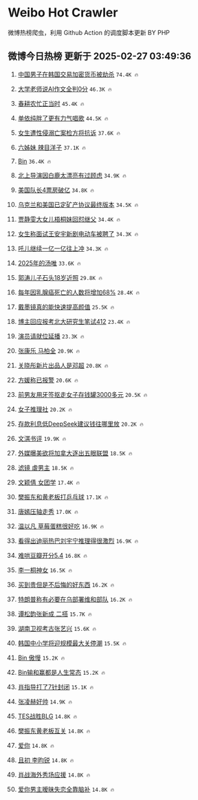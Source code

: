 # Weibo Hot Crawler 



微博热榜爬虫，利用 Github Action 的调度脚本更新 BY PHP 


## 微博今日热榜 更新于 2025-02-27 03:49:36 
1. [中国男子在韩国交易加密货币被劫杀](https://s.weibo.com/weibo?q=%23%E4%B8%AD%E5%9B%BD%E7%94%B7%E5%AD%90%E5%9C%A8%E9%9F%A9%E5%9B%BD%E4%BA%A4%E6%98%93%E5%8A%A0%E5%AF%86%E8%B4%A7%E5%B8%81%E8%A2%AB%E5%8A%AB%E6%9D%80%23&t=31&band_rank=1&Refer=top) `74.4K 🔥` 

1. [大学老师说AI作文全判0分](https://s.weibo.com/weibo?q=%23%E5%A4%A7%E5%AD%A6%E8%80%81%E5%B8%88%E8%AF%B4AI%E4%BD%9C%E6%96%87%E5%85%A8%E5%88%A40%E5%88%86%23&t=31&band_rank=2&Refer=top) `46.3K 🔥` 

1. [春耕农忙正当时](https://s.weibo.com/weibo?q=%23%E6%98%A5%E8%80%95%E5%86%9C%E5%BF%99%E6%AD%A3%E5%BD%93%E6%97%B6%23&t=31&band_rank=3&Refer=top) `45.4K 🔥` 

1. [单依纯胖了更有力气唱歌](https://s.weibo.com/weibo?q=%E5%8D%95%E4%BE%9D%E7%BA%AF%E8%83%96%E4%BA%86%E6%9B%B4%E6%9C%89%E5%8A%9B%E6%B0%94%E5%94%B1%E6%AD%8C&t=31&band_rank=4&Refer=top) `44.5K 🔥` 

1. [女生遭性侵溺亡案检方将抗诉](https://s.weibo.com/weibo?q=%23%E5%A5%B3%E7%94%9F%E9%81%AD%E6%80%A7%E4%BE%B5%E6%BA%BA%E4%BA%A1%E6%A1%88%E6%A3%80%E6%96%B9%E5%B0%86%E6%8A%97%E8%AF%89%23&t=31&band_rank=5&Refer=top) `37.6K 🔥` 

1. [六姊妹 辣目洋子](https://s.weibo.com/weibo?q=%E5%85%AD%E5%A7%8A%E5%A6%B9%20%E8%BE%A3%E7%9B%AE%E6%B4%8B%E5%AD%90&t=31&band_rank=6&Refer=top) `37.1K 🔥` 

1. [Bin](https://s.weibo.com/weibo?q=Bin&t=31&band_rank=7&Refer=top) `36.4K 🔥` 

1. [北上导演因白鹿太漂亮有过顾虑](https://s.weibo.com/weibo?q=%23%E5%8C%97%E4%B8%8A%E5%AF%BC%E6%BC%94%E5%9B%A0%E7%99%BD%E9%B9%BF%E5%A4%AA%E6%BC%82%E4%BA%AE%E6%9C%89%E8%BF%87%E9%A1%BE%E8%99%91%23&t=31&band_rank=8&Refer=top) `34.9K 🔥` 

1. [美国队长4票房破亿](https://s.weibo.com/weibo?q=%23%E7%BE%8E%E5%9B%BD%E9%98%9F%E9%95%BF4%E7%A5%A8%E6%88%BF%E7%A0%B4%E4%BA%BF%23&t=31&band_rank=9&Refer=top) `34.8K 🔥` 

1. [乌克兰和美国已定矿产协议最终版本](https://s.weibo.com/weibo?q=%23%E4%B9%8C%E5%85%8B%E5%85%B0%E5%92%8C%E7%BE%8E%E5%9B%BD%E5%B7%B2%E5%AE%9A%E7%9F%BF%E4%BA%A7%E5%8D%8F%E8%AE%AE%E6%9C%80%E7%BB%88%E7%89%88%E6%9C%AC%23&t=31&band_rank=10&Refer=top) `34.5K 🔥` 

1. [贾静雯大女儿梧桐妹回怼继父](https://s.weibo.com/weibo?q=%23%E8%B4%BE%E9%9D%99%E9%9B%AF%E5%A4%A7%E5%A5%B3%E5%84%BF%E6%A2%A7%E6%A1%90%E5%A6%B9%E5%9B%9E%E6%80%BC%E7%BB%A7%E7%88%B6%23&t=31&band_rank=11&Refer=top) `34.4K 🔥` 

1. [女生称面试王安宇新剧电动车被聘了](https://s.weibo.com/weibo?q=%E5%A5%B3%E7%94%9F%E7%A7%B0%E9%9D%A2%E8%AF%95%E7%8E%8B%E5%AE%89%E5%AE%87%E6%96%B0%E5%89%A7%E7%94%B5%E5%8A%A8%E8%BD%A6%E8%A2%AB%E8%81%98%E4%BA%86&t=31&band_rank=12&Refer=top) `34.3K 🔥` 

1. [吒儿继续一亿一亿往上冲](https://s.weibo.com/weibo?q=%23%E5%90%92%E5%84%BF%E7%BB%A7%E7%BB%AD%E4%B8%80%E4%BA%BF%E4%B8%80%E4%BA%BF%E5%BE%80%E4%B8%8A%E5%86%B2%23&t=31&band_rank=13&Refer=top) `34.3K 🔥` 

1. [2025年的汤唯](https://s.weibo.com/weibo?q=%232025%E5%B9%B4%E7%9A%84%E6%B1%A4%E5%94%AF%23&t=31&band_rank=14&Refer=top) `33.6K 🔥` 

1. [郭涛儿子石头18岁近照](https://s.weibo.com/weibo?q=%23%E9%83%AD%E6%B6%9B%E5%84%BF%E5%AD%90%E7%9F%B3%E5%A4%B418%E5%B2%81%E8%BF%91%E7%85%A7%23&t=31&band_rank=15&Refer=top) `29.8K 🔥` 

1. [每年因乳腺癌死亡的人数将增加68%](https://s.weibo.com/weibo?q=%23%E6%AF%8F%E5%B9%B4%E5%9B%A0%E4%B9%B3%E8%85%BA%E7%99%8C%E6%AD%BB%E4%BA%A1%E7%9A%84%E4%BA%BA%E6%95%B0%E5%B0%86%E5%A2%9E%E5%8A%A068%25%23&t=31&band_rank=16&Refer=top) `28.4K 🔥` 

1. [戴墨镜真的能快速提高颜值](https://s.weibo.com/weibo?q=%23%E6%88%B4%E5%A2%A8%E9%95%9C%E7%9C%9F%E7%9A%84%E8%83%BD%E5%BF%AB%E9%80%9F%E6%8F%90%E9%AB%98%E9%A2%9C%E5%80%BC%23&t=31&band_rank=17&Refer=top) `25.5K 🔥` 

1. [博主回应报考北大研究生笔试412](https://s.weibo.com/weibo?q=%23%E5%8D%9A%E4%B8%BB%E5%9B%9E%E5%BA%94%E6%8A%A5%E8%80%83%E5%8C%97%E5%A4%A7%E7%A0%94%E7%A9%B6%E7%94%9F%E7%AC%94%E8%AF%95412%23&t=31&band_rank=18&Refer=top) `23.4K 🔥` 

1. [演员请就位延播](https://s.weibo.com/weibo?q=%23%E6%BC%94%E5%91%98%E8%AF%B7%E5%B0%B1%E4%BD%8D%E5%BB%B6%E6%92%AD%23&t=31&band_rank=19&Refer=top) `23.3K 🔥` 

1. [张康乐 马柏全](https://s.weibo.com/weibo?q=%E5%BC%A0%E5%BA%B7%E4%B9%90%20%E9%A9%AC%E6%9F%8F%E5%85%A8&t=31&band_rank=20&Refer=top) `20.9K 🔥` 

1. [关晓彤新片出品人是邓超](https://s.weibo.com/weibo?q=%23%E5%85%B3%E6%99%93%E5%BD%A4%E6%96%B0%E7%89%87%E5%87%BA%E5%93%81%E4%BA%BA%E6%98%AF%E9%82%93%E8%B6%85%23&t=31&band_rank=21&Refer=top) `20.8K 🔥` 

1. [方媛称已报警](https://s.weibo.com/weibo?q=%23%E6%96%B9%E5%AA%9B%E7%A7%B0%E5%B7%B2%E6%8A%A5%E8%AD%A6%23&t=31&band_rank=22&Refer=top) `20.6K 🔥` 

1. [前男友用牙签抠走女子存钱罐3000多元](https://s.weibo.com/weibo?q=%23%E5%89%8D%E7%94%B7%E5%8F%8B%E7%94%A8%E7%89%99%E7%AD%BE%E6%8A%A0%E8%B5%B0%E5%A5%B3%E5%AD%90%E5%AD%98%E9%92%B1%E7%BD%903000%E5%A4%9A%E5%85%83%23&t=31&band_rank=23&Refer=top) `20.5K 🔥` 

1. [女子推理社](https://s.weibo.com/weibo?q=%E5%A5%B3%E5%AD%90%E6%8E%A8%E7%90%86%E7%A4%BE&t=31&band_rank=24&Refer=top) `20.2K 🔥` 

1. [存款利息低DeepSeek建议钱往哪里放](https://s.weibo.com/weibo?q=%23%E5%AD%98%E6%AC%BE%E5%88%A9%E6%81%AF%E4%BD%8EDeepSeek%E5%BB%BA%E8%AE%AE%E9%92%B1%E5%BE%80%E5%93%AA%E9%87%8C%E6%94%BE%23&t=31&band_rank=25&Refer=top) `20.2K 🔥` 

1. [文淇书评](https://s.weibo.com/weibo?q=%E6%96%87%E6%B7%87%E4%B9%A6%E8%AF%84&t=31&band_rank=26&Refer=top) `19.9K 🔥` 

1. [外媒曝美欲将加拿大逐出五眼联盟](https://s.weibo.com/weibo?q=%23%E5%A4%96%E5%AA%92%E6%9B%9D%E7%BE%8E%E6%AC%B2%E5%B0%86%E5%8A%A0%E6%8B%BF%E5%A4%A7%E9%80%90%E5%87%BA%E4%BA%94%E7%9C%BC%E8%81%94%E7%9B%9F%23&t=31&band_rank=27&Refer=top) `18.5K 🔥` 

1. [滤镜 虐男主](https://s.weibo.com/weibo?q=%E6%BB%A4%E9%95%9C%20%E8%99%90%E7%94%B7%E4%B8%BB&t=31&band_rank=28&Refer=top) `18.5K 🔥` 

1. [文颖倩 女团学](https://s.weibo.com/weibo?q=%E6%96%87%E9%A2%96%E5%80%A9%20%E5%A5%B3%E5%9B%A2%E5%AD%A6&t=31&band_rank=29&Refer=top) `17.4K 🔥` 

1. [樊振东和黄老板打乒乓球](https://s.weibo.com/weibo?q=%23%E6%A8%8A%E6%8C%AF%E4%B8%9C%E5%92%8C%E9%BB%84%E8%80%81%E6%9D%BF%E6%89%93%E4%B9%92%E4%B9%93%E7%90%83%23&t=31&band_rank=30&Refer=top) `17.1K 🔥` 

1. [唐嫣压轴走秀](https://s.weibo.com/weibo?q=%23%E5%94%90%E5%AB%A3%E5%8E%8B%E8%BD%B4%E8%B5%B0%E7%A7%80%23&t=31&band_rank=31&Refer=top) `17.0K 🔥` 

1. [温以凡 草莓蛋糕很好吃](https://s.weibo.com/weibo?q=%E6%B8%A9%E4%BB%A5%E5%87%A1%20%E8%8D%89%E8%8E%93%E8%9B%8B%E7%B3%95%E5%BE%88%E5%A5%BD%E5%90%83&t=31&band_rank=32&Refer=top) `16.9K 🔥` 

1. [看得出迪丽热巴刘宇宁推理得很激烈](https://s.weibo.com/weibo?q=%E7%9C%8B%E5%BE%97%E5%87%BA%E8%BF%AA%E4%B8%BD%E7%83%AD%E5%B7%B4%E5%88%98%E5%AE%87%E5%AE%81%E6%8E%A8%E7%90%86%E5%BE%97%E5%BE%88%E6%BF%80%E7%83%88&t=31&band_rank=33&Refer=top) `16.9K 🔥` 

1. [难哄豆瓣开分5.4](https://s.weibo.com/weibo?q=%23%E9%9A%BE%E5%93%84%E8%B1%86%E7%93%A3%E5%BC%80%E5%88%865.4%23&t=31&band_rank=34&Refer=top) `16.8K 🔥` 

1. [李一桐神女](https://s.weibo.com/weibo?q=%23%E6%9D%8E%E4%B8%80%E6%A1%90%E7%A5%9E%E5%A5%B3%23&t=31&band_rank=35&Refer=top) `16.5K 🔥` 

1. [买到贵但是不后悔的好东西](https://s.weibo.com/weibo?q=%23%E4%B9%B0%E5%88%B0%E8%B4%B5%E4%BD%86%E6%98%AF%E4%B8%8D%E5%90%8E%E6%82%94%E7%9A%84%E5%A5%BD%E4%B8%9C%E8%A5%BF%23&t=31&band_rank=36&Refer=top) `16.2K 🔥` 

1. [特朗普称有必要在乌部署维和部队](https://s.weibo.com/weibo?q=%23%E7%89%B9%E6%9C%97%E6%99%AE%E7%A7%B0%E6%9C%89%E5%BF%85%E8%A6%81%E5%9C%A8%E4%B9%8C%E9%83%A8%E7%BD%B2%E7%BB%B4%E5%92%8C%E9%83%A8%E9%98%9F%23&t=31&band_rank=37&Refer=top) `16.2K 🔥` 

1. [谭松韵张新成 二搭](https://s.weibo.com/weibo?q=%E8%B0%AD%E6%9D%BE%E9%9F%B5%E5%BC%A0%E6%96%B0%E6%88%90%20%E4%BA%8C%E6%90%AD&t=31&band_rank=38&Refer=top) `15.7K 🔥` 

1. [湖南卫视考古张艺兴](https://s.weibo.com/weibo?q=%23%E6%B9%96%E5%8D%97%E5%8D%AB%E8%A7%86%E8%80%83%E5%8F%A4%E5%BC%A0%E8%89%BA%E5%85%B4%23&t=31&band_rank=39&Refer=top) `15.6K 🔥` 

1. [韩国中小学将迎规模最大关停潮](https://s.weibo.com/weibo?q=%23%E9%9F%A9%E5%9B%BD%E4%B8%AD%E5%B0%8F%E5%AD%A6%E5%B0%86%E8%BF%8E%E8%A7%84%E6%A8%A1%E6%9C%80%E5%A4%A7%E5%85%B3%E5%81%9C%E6%BD%AE%23&t=31&band_rank=40&Refer=top) `15.5K 🔥` 

1. [Bin 傲慢](https://s.weibo.com/weibo?q=Bin%20%E5%82%B2%E6%85%A2&t=31&band_rank=41&Refer=top) `15.2K 🔥` 

1. [Bin输和赢都是人生常态](https://s.weibo.com/weibo?q=Bin%E8%BE%93%E5%92%8C%E8%B5%A2%E9%83%BD%E6%98%AF%E4%BA%BA%E7%94%9F%E5%B8%B8%E6%80%81&t=31&band_rank=42&Refer=top) `15.2K 🔥` 

1. [肖指导打了7针封闭](https://s.weibo.com/weibo?q=%23%E8%82%96%E6%8C%87%E5%AF%BC%E6%89%93%E4%BA%867%E9%92%88%E5%B0%81%E9%97%AD%23&t=31&band_rank=43&Refer=top) `15.1K 🔥` 

1. [张凌赫好帅](https://s.weibo.com/weibo?q=%E5%BC%A0%E5%87%8C%E8%B5%AB%E5%A5%BD%E5%B8%85&t=31&band_rank=44&Refer=top) `14.9K 🔥` 

1. [TES战胜BLG](https://s.weibo.com/weibo?q=%23TES%E6%88%98%E8%83%9CBLG%23&t=31&band_rank=45&Refer=top) `14.8K 🔥` 

1. [樊振东黄老板互关](https://s.weibo.com/weibo?q=%23%E6%A8%8A%E6%8C%AF%E4%B8%9C%E9%BB%84%E8%80%81%E6%9D%BF%E4%BA%92%E5%85%B3%23&t=31&band_rank=46&Refer=top) `14.8K 🔥` 

1. [爱你](https://s.weibo.com/weibo?q=%23%E7%88%B1%E4%BD%A0%23&t=31&band_rank=47&Refer=top) `14.8K 🔥` 

1. [且初 李昀锐](https://s.weibo.com/weibo?q=%E4%B8%94%E5%88%9D%20%E6%9D%8E%E6%98%80%E9%94%90&t=31&band_rank=48&Refer=top) `14.8K 🔥` 

1. [肖战海外秀场应援](https://s.weibo.com/weibo?q=%23%E8%82%96%E6%88%98%E6%B5%B7%E5%A4%96%E7%A7%80%E5%9C%BA%E5%BA%94%E6%8F%B4%23&t=31&band_rank=49&Refer=top) `14.8K 🔥` 

1. [爱你男主暧昧失恋全靠脑补](https://s.weibo.com/weibo?q=%E7%88%B1%E4%BD%A0%E7%94%B7%E4%B8%BB%E6%9A%A7%E6%98%A7%E5%A4%B1%E6%81%8B%E5%85%A8%E9%9D%A0%E8%84%91%E8%A1%A5&t=31&band_rank=50&Refer=top) `14.8K 🔥` 

